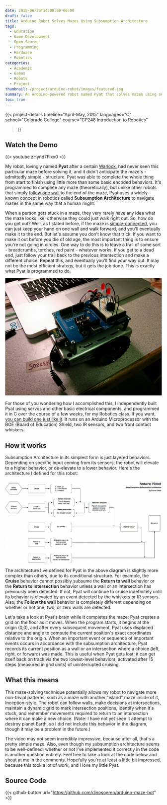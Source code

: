 ```yaml
---
date: 2015-06-23T14:00:09-06:00
draft: false
title: Arduino Robot Solves Mazes Using Subsumption Architecture
tags:
  - Education
  - Game Development
  - Open Source
  - Programming
  - Hardware
  - Robotics
categories:
  - Academic
  - Games
  - Robots
  - Project
thumbnail: /project/arduino-robot/images/featured.jpg
summary: An Arduino-powered robot named Pyat that solves mazes using subsumption architecture, featuring layered behaviors and a dynamic grid system to navigate unknown mazes without prior knowledge of their structure.
toc: true
---
```


{{< project-details
  timeline="April-May, 2015"
  languages="C"
  school="Colorado College"
  course="CP248 Introduction to Robotics"
>}}

## Watch the Demo

{{< youtube zHynd7FIxx0 >}}


My robot, lovingly named **Pyat** after a certain [Warlock](http://gameofthrones.wikia.com/wiki/Pyat_Pree), had never seen this particular maze before solving it, and it didn't anticipate the maze's - admittedly simple - structure. Pyat was able to complete the whole thing from start to finish using little more than some basic encoded behaviors. It's programmed to complete any maze (theoretically), but unlike other robots that simply [follow one wall](https://en.wikipedia.org/wiki/Maze_solving_algorithm#Wall_follower) to the end of the maze, Pyat uses a widely-known concept in robotics called **Subsumption Architecture** to navigate mazes in the same way that a human might.

When a person gets stuck in a maze, they very rarely have any idea what the maze looks like; otherwise they could just walk right out. So, how do you get out? Well, as I stated before, if the maze is [simply-connected](https://en.wikipedia.org/wiki/Simply_connected_space), you can just keep your hand on one wall and walk forward, and you'll eventually make it to the end. But let's assume you don't know that trick. If you want to make it out before you die of old age, the most important thing is to ensure you're not going in circles. One way to do this is to leave a trail of some sort - breadcrumbs, torches, red paint - whatever works. If you get to a dead end, just follow your trail back to the previous intersection and make a different choice. Repeat this, and eventually you'll find your way out. It may not be the most efficient strategy, but it gets the job done. This is exactly what Pyat is programmed to do.

![Arduino Robot](./images/featured.jpg)

For those of you wondering how I accomplished this, I independently built Pyat using servos and other basic electrical components, and programmed it in C over the course of a few weeks, for my Robotics class. If you want, [you can build one just like it](http://learn.parallax.com/ShieldRobot). It runs on an Arduino Microprocessor with the BOE (Board of Education) Shield, two IR sensors, and two front contact whiskers.

## How it works
Subsumption Architecture in its simplest form is just layered behaviors. Depending on specific input coming from its sensors, the robot will elevate to a higher behavior, or de-elevate to a lower behavior. Here's the architecture I defined for this robot:

![Soeren Walls Arduino Robot Maze Completion Subsumption Architecture Diagram](./images/architecture.png)

The architecture I've defined for Pyat in the above diagram is slightly more complex than others, due to its conditional structure. For example, the **Cruise** behavior cannot possibly subsume the **Return to wall** behavior or the **Return to intersection** behavior unless a wall or an intersection has previously been detected. If not, Pyat will continue to cruise indefinitely until its behavior is elevated by an event detected by the whiskers or IR sensors. Also, the **Follow the wall** behavior is completely different depending on whether or not one, two, or zero walls are detected.

Let's take a look at Pyat's brain while it completes the maze: Pyat creates a grid on the floor as it moves. When the program starts, it begins at the origin (0,0), and after every subsequent movement, Pyat uses displaced distance and angle to compute the current position's exact coordinates relative to the origin. When an important event or sequence of important events occurs in accordance with the subsumption architecture, Pyat records its current position as a wall or an intersection where a choice (left, right, or forward) was made. This is useful when Pyat gets lost; it can get itself back on track via the two lowest-level behaviors, activated after 15 steps (measured in grid units) of uninterrupted cruising.

## What this means
This maze-solving technique potentially allows my robot to navigate more non-trivial patterns, such as a maze with another "island" maze inside of it, Inception-style. The robot can follow walls, make decisions at intersections, maintain a dynamic grid to mark intersection positions, identify when it's stuck, and remember movements required to return to an intersection where it can make a new choice. (Note: I have not yet seen it attempt to destroy planet Earth, so I did not include this behavior in the diagram, though it may be a problem in the future.)

The video may not seem incredibly impressive, because after all, that's a pretty simple maze. Also, even though my subsumption architecture seems to be well-defined, whether or not I've implemented it correctly in the code is another question entirely. Feel free to take a look at the code below and shout at me in the comments. Hopefully you're at least a little bit impressed, because this took a lot of work, and I love my little Pyat.

## Source Code

{{< github-button url="https://github.com/dinosoeren/arduino-maze-bot" >}}
